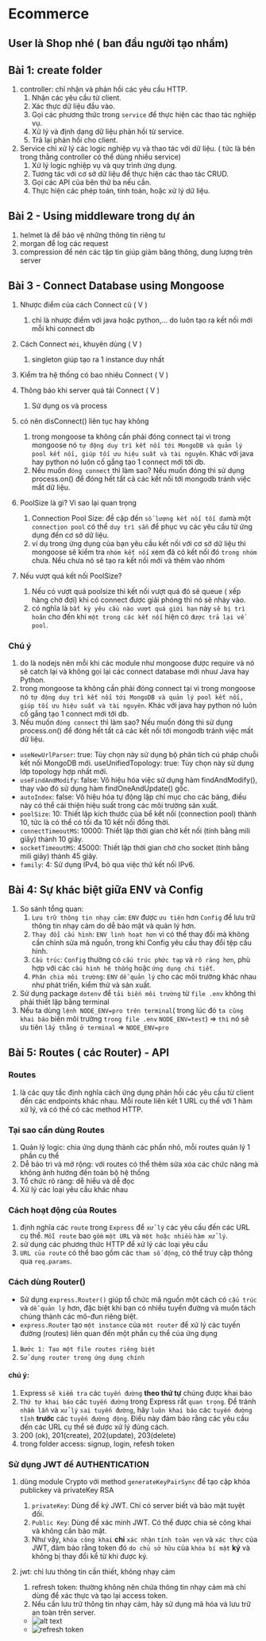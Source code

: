 # Ecommerce

## User là Shop nhé ( ban đầu người tạo nhầm)

## Bài 1: create folder

1. controller: chỉ nhận và phản hồi các yêu cầu HTTP.
   1. Nhận các yêu cầu từ client.
   2. Xác thực dữ liệu đầu vào.
   3. Gọi các phương thức trong `service` để thực hiện các thao tác nghiệp vụ.
   4. Xử lý và định dạng dữ liệu phản hồi từ service.
   5. Trả lại phản hồi cho client.
2. Service chỉ xử lý các logic nghiệp vụ và thao tác với dữ liệu. ( tức là bên trong thằng controller có thể dùng nhiều service)
   1. Xử lý logic nghiệp vụ và quy trình ứng dụng.
   2. Tương tác với cơ sở dữ liệu để thực hiện các thao tác CRUD.
   3. Gọi các API của bên thứ ba nếu cần.
   4. Thực hiện các phép toán, tính toán, hoặc xử lý dữ liệu.

## Bài 2 - Using middleware trong dự án

1. helmet là để bảo vệ những thông tin riêng tư
2. morgan để log các request
3. compression để nén các tập tin giúp giảm băng thông, dung lượng trên server

## Bài 3 - Connect Database using Mongoose

1. Nhược điểm của cách Connect cũ ( V )
   1. chỉ là nhược điểm với java hoặc python,... do luôn tạo ra kết nối mới mỗi khi connect db

2. Cách Connect `mới`, khuyên dùng ( V )
   1. singleton giúp tạo ra 1 instance duy nhất

3. Kiểm tra hệ thống có bao nhiêu Connect ( V )
4. Thông báo khi server quá tải Connect ( V )
   1. Sử dụng os và process

5. có nên disConnect() liên tục hay không
   1. trong mongoose ta không cần phải đóng connect tại vì trong mongoose nó `tự động duy trì kết nối tới MongoDB và quản lý pool kết nối, giúp tối ưu hiệu suất và tài nguyên`. Khác với java hay python nó luôn cố gắng tạo 1 connect mới tới db.
   2. Nếu muốn `đóng connect` thì làm sao? Nếu muốn đóng thì sử dụng process.on() để đóng hết tất cả các kết nối tới mongodb tránh việc mất dữ liệu.

6. PoolSize là gì? Vì sao lại quan trọng
   1. Connection Pool Size: đề cập đến `số lượng kết nối tối đa`mà một `connection pool` có thể `duy trì sẵn` để phục vụ các yêu cầu từ ứng dụng đến cơ sở dữ liệu.
   2. ví dụ trong ứng dụng của bạn yêu cầu kết nối với cơ sở dữ liệu thì mongoose sẽ kiểm tra `nhóm kết nối` xem đã có kết nối đó `trong nhóm` chưa. Nếu chưa nó sẽ tạo ra kết nối mới và thêm vào nhóm

7. Nếu vượt quá kết nối PoolSize?
   1. Nếu có vượt quá poolsize thì kết nối vượt quá đó sẽ queue ( xếp hàng chờ đợi) khi có connect được giải phóng thì nó sẽ nhảy vào.
   2. có nghĩa là `bất kỳ yêu cầu nào vượt quá giới hạn` này `sẽ bị trì hoãn` cho đến khi `một trong các kết nối` hiện có `được trả lại về pool`.

### Chú ý

1. do là nodejs nên mỗi khi các module như mongoose được require và nó sẽ catch lại và không gọi lại các connect database mới nhuư Java hay Python.
2. trong mongoose ta không cần phải đóng connect tại vì trong mongoose nó `tự động duy trì kết nối tới MongoDB và quản lý pool kết nối, giúp tối ưu hiệu suất và tài nguyên`. Khác với java hay python nó luôn cố gắng tạo 1 connect mới tới db.
3. Nếu muốn `đóng connect` thì làm sao? Nếu muốn đóng thì sử dụng process.on() để đóng hết tất cả các kết nối tới mongodb tránh việc mất dữ liệu.

- `useNewUrlParser`: true: Tùy chọn này sử dụng bộ phân tích cú pháp chuỗi kết nối MongoDB mới.
useUnifiedTopology: true: Tùy chọn này sử dụng lớp topology hợp nhất mới.
- `useFindAndModify`: false: Vô hiệu hóa việc sử dụng hàm findAndModify(), thay vào đó sử dụng hàm findOneAndUpdate() gốc.
- `autoIndex`: false: Vô hiệu hóa tự động lập chỉ mục cho các bảng, điều này có thể cải thiện hiệu suất trong các môi trường sản xuất.
- `poolSize`: 10: Thiết lập kích thước của bể kết nối (connection pool) thành 10, tức là có thể có tối đa 10 kết nối đồng thời.
- `connectTimeoutMS`: 10000: Thiết lập thời gian chờ kết nối (tính bằng mili giây) thành 10 giây.
- `socketTimeoutMS`: 45000: Thiết lập thời gian chờ cho socket (tính bằng mili giây) thành 45 giây.
- `family`: 4: Sử dụng IPv4, bỏ qua việc thử kết nối IPv6.

## Bài 4: Sự khác biệt giữa ENV và Config

1. So sánh tổng quan:
   1. `Lưu trữ thông tin nhạy cảm`: `ENV` được `ưu tiên` hơn `Config` để lưu trữ thông tin nhạy cảm do dễ bảo mật và quản lý hơn.
   2. `Thay đổi cấu hình`: `ENV linh hoạt hơn` vì có thể thay đổi mà không cần chỉnh sửa mã nguồn, trong khi Config yêu cầu thay đổi tệp cấu hình.
   3. `Cấu trúc`: `Config` thường có `cấu trúc phức tạp` và `rõ ràng hơn`, phù hợp với các `cấu hình hệ thống` hoặc `ứng dụng chi tiết`.
   4. `Phân chia môi trường`: `ENV` `dễ quản lý` cho các môi trường khác nhau như phát triển, kiểm thử và sản xuất.
2. Sử dụng package `dotenv` để `tải biến môi trường` từ `file .env` không thì phải thiết lập bằng terminal
3. Nếu ta dùng `lệnh NODE_ENV=pro trên terminal`( trong lúc đó `ta cũng khai báo` biến môi trường `trong file .env` `NODE_ENV=test`) => `thì` nó sẽ ưu tiên `lấy thằng ở terminal` => `NODE_ENV=pro`

## Bài 5: Routes ( các Router) - API

### Routes

1. là các quy tắc định nghĩa cách ứng dụng phản hồi các yêu cầu từ client đến các endpoints khác nhau. Mỗi route liên kết 1 URL cụ thể với 1 hàm xử lý, và có thế có các method HTTP.

### Tại sao cần dùng Routes

1. Quản lý logic: chia ứng dụng thành các phần nhỏ, mỗi routes quản lý 1 phần cụ thể
2. Dễ bảo trì và mở rộng: với routes có thể thêm sửa xóa các chức năng mà không ảnh hướng đến toàn bộ hệ thống
3. Tổ chức rõ ràng: dễ  hiểu và dễ đọc
4. Xử lý các loại yêu cầu khác nhau

### Cách hoạt động của Routes

1. định nghĩa các `route` trong `Express` để `xử lý` các yêu cầu đến các URL cụ thể. `Mỗi route` bao `gồm` `một URL` và `một hoặc nhiều` `hàm xử lý`.
2. sử dụng các phương thức HTTP để xử lý các loại yêu cầu
3. `URL của route` có thể  bao gồm các `tham số động`, có thể truy cập thông qua `req.params`.

### Cách dùng Router()

- Sử dụng `express.Router()` giúp tổ chức mã nguồn một cách có `cấu trúc` và `dễ quản lý` hơn, đặc biệt khi bạn có nhiều tuyến đường và muốn tách chúng thành các mô-đun riêng biệt.
- `express.Router` tạo `một instance` của `một router` để xử lý các tuyến đường (routes) liên quan đến một phần cụ thể của ứng dụng

1. `Bước 1: Tạo một file routes riêng biệt`
2. `Sử dụng router trong ứng dụng chính`

#### chú ý:

1. Express `sẽ kiểm tra` các `tuyến đường` **theo thứ tự** chúng được khai báo
2. `Thứ tự khai báo` các `tuyến đường` trong Express rất `quan trọng`. Để tránh `nhầm lẫn` và `xử lý` `sai tuyến đường`, hãy `luôn khai báo` các `tuyến đường tĩnh` **trước** các `tuyến đường động`. Điều này đảm bảo rằng các yêu cầu đến các URL cụ thể sẽ được xử lý đúng cách.
3. 200 (ok), 201(create), 202(update), 203(delete)
4. trong folder access: signup, login, refesh token

### Sử  dụng JWT để AUTHENTICATION

1. dùng module Crypto với method `generateKeyPairSync` để tạo cặp khóa publickey và privateKey RSA
   1. `privateKey`: Dùng để ký JWT. Chỉ có server biết và bảo mật tuyệt đối.
   2. `Public Key`: Dùng để xác minh JWT. Có thể được chia sẻ công khai và không cần bảo mật.
   3. Như vậy, `khóa công khai` **chỉ** `xác nhận` `tính toàn vẹn` và `xác thực` của JWT, đảm bảo rằng token đó `do chủ sở hữu` của `khóa bí mật` **ký** và không bị thay đổi kể từ khi được ký.

2. jwt: chỉ lưu thông tin cần thiết, không nhạy cảm
   1. refresh token: thường không nên chứa thông tin nhạy cảm mà chỉ dùng để xác thực và tạo lại access token.
   2. Nếu cần lưu trữ thông tin nhạy cảm, hãy sử dụng mã hóa và lưu trữ an toàn trên server.
   - ![alt text](image.png)
   - ![refresh token](image-1.png)